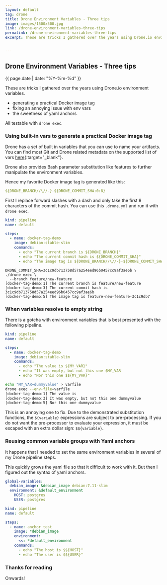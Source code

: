 ```yaml
---
layout: default
tag: drone
title: Drone Environment Variables - Three tips
image: images/1500x500.jpg
link: /drone-environment-variables-three-tips
permalink: /drone-environment-variables-three-tips
excerpt: These are tricks I gathered over the years using Drone.io environment variables. All testable with `drone exec`.


---
```


## Drone Environment Variables - Three tips

{{ page.date | date: "%Y-%m-%d" }}

These are tricks I gathered over the years using Drone.io environment variables.

 - generating a practical Docker image tag
 - fixing an annoying issue with env vars
 - the sweetness of yaml anchors

All testable with `drone exec`.

### Using built-in vars to generate a practical Docker image tag

Drone has a set of built in variables that you can use to name your artifacts. You can find most Git and Drone related metadata on the supported list of vars [here](https://docs.drone.io/reference/environ/){:target="\_blank"}.

Drone also provides Bash parameter substitution like features to further manipulate the environment variables.

Hence my favorite Docker image tag is generated like this:

```yaml
${DRONE_BRANCH//\//-}-${DRONE_COMMIT_SHA:0:8}
```

First I replace forward slashes with a dash and only take the first 8 characters of the commit hash. You can use this `.drone.yml` and run it with `drone exec`.

```yaml
kind: pipeline
name: default

steps:
  - name: docker-tag-demo
    image: debian:stable-slim
    commands:
      - echo "The current branch is ${DRONE_BRANCH}"
      - echo "The current commit hash is ${DRONE_COMMIT_SHA}"
      - echo "The image tag is ${DRONE_BRANCH//\//-}-${DRONE_COMMIT_SHA:0:8}"
```

```
DRONE_COMMIT_SHA=3c1c9db713758d57a254eed96b0457cc9af3ae6b \
./drone exec \
  --branch feature/new-feature
[docker-tag-demo:1] The current branch is feature/new-feature
[docker-tag-demo:3] The current commit hash is 3c1c9db713758d57a254eed96b0457cc9af3ae6b
[docker-tag-demo:5] The image tag is feature-new-feature-3c1c9db7
```

### When variables resolve to empty string

There is a gotcha with environment variables that is best presented with the following pipeline.


```yaml
kind: pipeline
name: default

steps:
  - name: docker-tag-demo
    image: debian:stable-slim
    commands:
      - echo "The value is ${MY_VAR}"
      - echo "It was empty, but not this one $MY_VAR
      - echo "Nor this one $${MY_VAR}"
```

```bash
echo "MY_VAR=dummyvalue" > varfile
drone exec --env-file=varfile
[docker-tag-demo:1] The value is 
[docker-tag-demo:3] It was empty, but not this one dummyvalue
[docker-tag-demo:5] Nor this one dummyvalue
```

This is an annoying one to fix. Due to the demonstrated substitution functions, the `${variable}` expressions are subject to pre-processing. If you do not want the pre-processor to evaluate your expression, it must be escaped with an extra dollar sign: `$${variable}`.

### Reusing common variable groups with Yaml anchors

It happens that I needed to set the same environment variables in several of my Drone pipeline steps.

This quickly grows the yaml file so that it difficult to work with it. But then I figured out the syntax of yaml anchors.

```yaml
global-variables:
  debian_image: &debian_image debian:7.11-slim
  environment: &default_environment
    HOST: postgres
    USER: postgres

kind: pipeline
name: default

steps:
  - name: anchor test
    image: *debian_image
    environment:
      <<: *default_environment
    commands:
      - echo "The host is $${HOST}"
      - echo "The user is $${USER}"
```

### Thanks for reading

Onwards!
